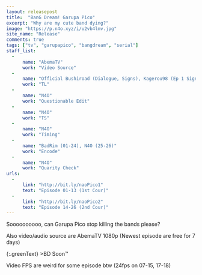 ```yaml
---
layout: releasepost
title:  "BanG Dream! Garupa Pico"
excerpt: "Why are my cute band dying?"
image: "https://p.n4o.xyz/i/u2vb4lmv.jpg"
site_name: "Release"
comments: true
tags: ["tv", "garupapico", "bangdream", "serial"]
staff_list:
  - 
      name: "AbemaTV"
      work: "Video Source"
  - 
      name: "Official Bushiroad (Dialogue, Signs), Kagerou98 (Ep 1 Signs), Ohyododesu (ED Songs)"
      work: "TL"
  - 
      name: "N4O"
      work: "Questionable Edit"
  - 
      name: "N4O"
      work: "TS"
  - 
      name: "N4O"
      work: "Timing"
  - 
      name: "BadRim (01-24), N4O (25-26)"
      work: "Encode"
  - 
      name: "N4O"
      work: "Quarity Check"
urls:
  - 
      link: "http://bit.ly/naoPico1"
      text: "Episode 01-13 (1st Cour)"
  -
      link: "http://bit.ly/naoPico2"
      text: "Episode 14-26 (2nd Cour)"
---
```


Soooooooooo, can Garupa Pico stop killing the bands please?

Also video/audio source are AbemaTV 1080p (Newest episode are free for 7 days)

{:.greenText}
\>BD Soon™

Video FPS are weird for some episode btw (24fps on 07-15, 17-18)
